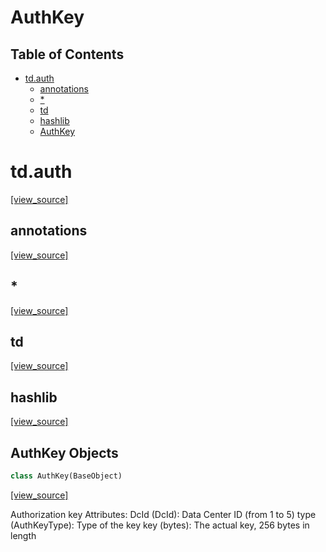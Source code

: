 # AuthKey

## Table of Contents

* [td.auth](#td.auth)
  * [annotations](#td.auth.annotations)
  * [\*](#td.auth.*)
  * [td](#td.auth.td)
  * [hashlib](#td.auth.hashlib)
  * [AuthKey](#td.auth.AuthKey)

<a id="td.auth"></a>

# td.auth

[[view_source]](https://github.com/thedemons/opentele/blob/dee2df0aaab7f6f44f1259af12b2598a7cd9bcb0/src\td\auth.py#L1)

<a id="td.auth.annotations"></a>

## annotations

[[view_source]](https://github.com/thedemons/opentele/blob/dee2df0aaab7f6f44f1259af12b2598a7cd9bcb0/src\td\auth.py#L1)

<a id="td.auth.*"></a>

## \*

[[view_source]](https://github.com/thedemons/opentele/blob/dee2df0aaab7f6f44f1259af12b2598a7cd9bcb0/src\td\auth.py#L2)

<a id="td.auth.td"></a>

## td

[[view_source]](https://github.com/thedemons/opentele/blob/dee2df0aaab7f6f44f1259af12b2598a7cd9bcb0/src\td\auth.py#L3)

<a id="td.auth.hashlib"></a>

## hashlib

[[view_source]](https://github.com/thedemons/opentele/blob/dee2df0aaab7f6f44f1259af12b2598a7cd9bcb0/src\td\auth.py#L5)

<a id="td.auth.AuthKey"></a>

## AuthKey Objects

```python
class AuthKey(BaseObject)
```

[[view_source]](https://github.com/thedemons/opentele/blob/dee2df0aaab7f6f44f1259af12b2598a7cd9bcb0/src\td\auth.py#L16)

Authorization key
Attributes:
    DcId (DcId): Data Center ID (from 1 to 5)
    type (AuthKeyType): Type of the key
    key (bytes): The actual key, 256 bytes in length


